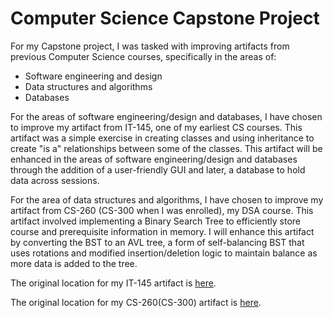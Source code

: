 # Computer Science Capstone Project

For my Capstone project, I was tasked with improving artifacts from previous Computer Science courses, specifically in the areas of:
- Software engineering and design
- Data structures and algorithms
- Databases

For the areas of software engineering/design and databases, I have chosen to improve my artifact from IT-145, one of my earliest CS courses. 
This artifact was a simple exercise in creating classes and using inheritance to create "is a" relationships between some of the classes.
This artifact will be enhanced in the areas of software engineering/design and databases through the addition of a user-friendly GUI and later, a database to hold data across sessions.

For the area of data structures and algorithms, I have chosen to improve my artifact from CS-260 (CS-300 when I was enrolled), my DSA course.
This artifact involved implementing a Binary Search Tree to efficiently store course and prerequisite information in memory. 
I will enhance this artifact by converting the BST to an AVL tree, a form of self-balancing BST that uses rotations and modified insertion/deletion logic to maintain balance as more data is added to the tree.

The original location for my IT-145 artifact is [here](https://github.com/JThomasDevs/SNHU-Portfolio/tree/main/Java%20Animal%20Registry%20App).

The original location for my CS-260(CS-300) artifact is [here](https://github.com/JThomasDevs/SNHU-Portfolio/tree/main/CS-300%20Portfolio%20Submission).
